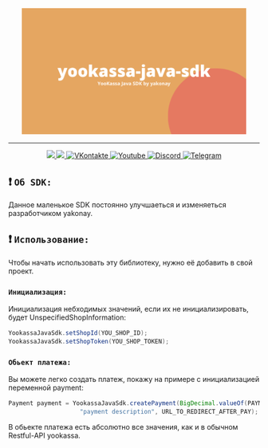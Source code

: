 <div id="header" align="center">
  <img src="img/banner.png" width="450"/>

---

  <div id="badges">

<a href="LICENSE">
        <img src="https://img.shields.io/apm/l/vim-mode?label=LICENSE&style=for-the-badge"/>
</a>
<a href="https://github.com/yakonay/yookassa-java-sdk/releases/tag/default">
        <img src="https://img.shields.io/amo/dw/dustman?color=dd&label=Download&style=for-the-badge"/>
</a>
    <a href="https://vk.com/yakonay">
      <img src="https://img.shields.io/badge/VKontakte-blue?style=for-the-badge&logo=vk&logoColor=white" alt="VKontakte"/>
    </a>
    <a href="https://www.youtube.com/channel/UCVjp9ytLEhO4vZmDGjtR2tg">
      <img src="https://img.shields.io/badge/YouTube-red?style=for-the-badge&logo=youtube&logoColor=white" alt="Youtube"/>
    </a>
    <a href="https://discord.gg/SWZ2cPGnBT">
      <img src="https://img.shields.io/badge/Discord-brown?style=for-the-badge&logo=discord&logoColor=white" alt="Discord"/>
    </a>
      <a href="https://t.me/yakonai">
      <img src="https://img.shields.io/badge/Telegram-blue?style=for-the-badge&logo=telegram&logoColor=white" alt="Telegram"/>
    </a>
  </div>
</div>

## :exclamation: `Об SDK:`
Данное маленькое SDK постоянно улучшаеться и изменяеться разработчиком yakonay.
## :exclamation: `Использование:`
Чтобы начать использовать эту библиотеку, нужно её добавить в свой проект.
### `Инициализация:`
Инициализация небходимых значений, если их не инициализировать, будет UnspecifiedShopInformation:
```java
YookassaJavaSdk.setShopId(YOU_SHOP_ID);
YookassaJavaSdk.setShopToken(YOU_SHOP_TOKEN);
```
### `Обьект платежа:`
Вы можете легко создать платеж, покажу на примере с инициализацией переменной payment:
```java
Payment payment = YookassaJavaSdk.createPayment(BigDecimal.valueOf(PAYMENT_COST),
                    "payment description", URL_TO_REDIRECT_AFTER_PAY);
```
В обьекте платежа есть абсолютно все значения, как и в обычном Restful-API yookassa.


